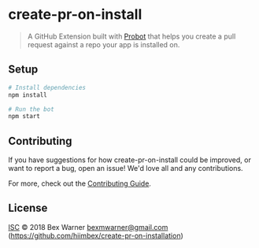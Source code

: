 # create-pr-on-install

> A GitHub Extension built with [Probot](https://github.com/probot/probot) that helps you create a pull request against a repo your app is installed on.

## Setup

```sh
# Install dependencies
npm install

# Run the bot
npm start
```

## Contributing

If you have suggestions for how create-pr-on-install could be improved, or want to report a bug, open an issue! We'd love all and any contributions.

For more, check out the [Contributing Guide](CONTRIBUTING.md).

## License

[ISC](LICENSE) © 2018 Bex Warner <bexmwarner@gmail.com> (https://github.com/hiimbex/create-pr-on-installation)
